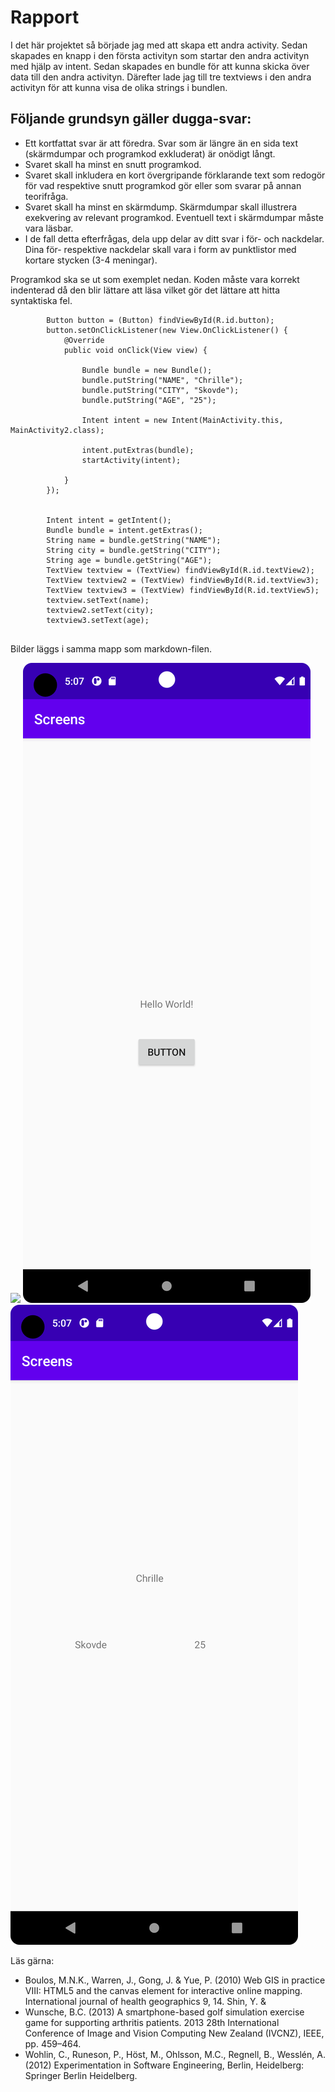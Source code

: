 
# Rapport

I det här projektet så började jag med att skapa ett andra activity. Sedan skapades
en knapp i den första activityn som startar den andra activityn med hjälp av intent. 
Sedan skapades en bundle för att kunna skicka över data till den andra activityn. 
Därefter lade jag till tre textviews i den andra activityn för att kunna visa de 
olika strings i bundlen.

## Följande grundsyn gäller dugga-svar:

- Ett kortfattat svar är att föredra. Svar som är längre än en sida text (skärmdumpar och programkod exkluderat) är onödigt långt.
- Svaret skall ha minst en snutt programkod.
- Svaret skall inkludera en kort övergripande förklarande text som redogör för vad respektive snutt programkod gör eller som svarar på annan teorifråga.
- Svaret skall ha minst en skärmdump. Skärmdumpar skall illustrera exekvering av relevant programkod. Eventuell text i skärmdumpar måste vara läsbar.
- I de fall detta efterfrågas, dela upp delar av ditt svar i för- och nackdelar. Dina för- respektive nackdelar skall vara i form av punktlistor med kortare stycken (3-4 meningar).

Programkod ska se ut som exemplet nedan. Koden måste vara korrekt indenterad då den blir lättare att läsa vilket gör det lättare att hitta syntaktiska fel.

```
        Button button = (Button) findViewById(R.id.button);
        button.setOnClickListener(new View.OnClickListener() {
            @Override
            public void onClick(View view) {

                Bundle bundle = new Bundle();
                bundle.putString("NAME", "Chrille");
                bundle.putString("CITY", "Skovde");
                bundle.putString("AGE", "25");

                Intent intent = new Intent(MainActivity.this, MainActivity2.class);

                intent.putExtras(bundle);
                startActivity(intent);

            }
        });
        
        
        Intent intent = getIntent();
        Bundle bundle = intent.getExtras();
        String name = bundle.getString("NAME");
        String city = bundle.getString("CITY");
        String age = bundle.getString("AGE");
        TextView textview = (TextView) findViewById(R.id.textView2);
        TextView textview2 = (TextView) findViewById(R.id.textView3);
        TextView textview3 = (TextView) findViewById(R.id.textView5);
        textview.setText(name);
        textview2.setText(city);
        textview3.setText(age);
        
```

Bilder läggs i samma mapp som markdown-filen.

![](android.png)
![](Screenshot_20230425_170724.png)
![](Screenshot_20230425_170732.png)

Läs gärna:

- Boulos, M.N.K., Warren, J., Gong, J. & Yue, P. (2010) Web GIS in practice VIII: HTML5 and the canvas element for interactive online mapping. International journal of health geographics 9, 14. Shin, Y. &
- Wunsche, B.C. (2013) A smartphone-based golf simulation exercise game for supporting arthritis patients. 2013 28th International Conference of Image and Vision Computing New Zealand (IVCNZ), IEEE, pp. 459–464.
- Wohlin, C., Runeson, P., Höst, M., Ohlsson, M.C., Regnell, B., Wesslén, A. (2012) Experimentation in Software Engineering, Berlin, Heidelberg: Springer Berlin Heidelberg.
